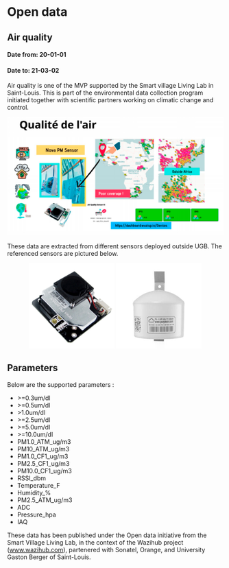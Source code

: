 # Open data
## Air quality
#### Date from: 20-01-01
#### Date to: 21-03-02
Air quality is one of the MVP supported by the Smart village Living Lab in Saint-Louis. This is part of the environmental data collection program initiated together with scientific partners working on climatic change and control. 


<p align="center">
  <img src="images/aq.jpg" width="1000" title="Air quality coverage around the world">
</p>

These data are extracted from different sensors deployed outside UGB. The referenced sensors are pictured below.

<p align="center">
  <img src="images/novapm.jpg" width="200" title="Nova PM Sensor">
  <img src="images/purpleair.jpg" width="200" alt="Purple Air Sensor">
</p>

## Parameters
Below are the supported parameters :
- \>=0.3um/dl
- \>=0.5um/dl
- \>1.0um/dl
- \>=2.5um/dl
- \>=5.0um/dl
- \>=10.0um/dl
- PM1.0_ATM_ug/m3
- PM10_ATM_ug/m3
- PM1.0_CF1_ug/m3
- PM2.5_CF1_ug/m3
- PM10.0_CF1_ug/m3
- RSSI_dbm
- Temperature_F
- Humidity_%
- PM2.5_ATM_ug/m3
- ADC
- Pressure_hpa
- IAQ


These data has been published under the Open data initiative from the Smart Village Living Lab, in the context of the Wazihub project (www.wazihub.com), partenered with Sonatel, Orange, and University Gaston Berger of Saint-Louis.
